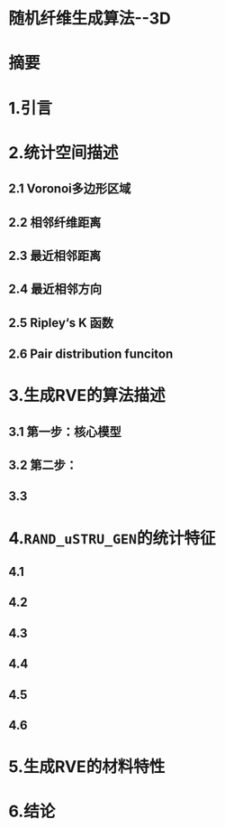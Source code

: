 # 随机纤维生成算法--3D

# 摘要

# 1.引言

# 2.统计空间描述

## 2.1 Voronoi多边形区域

## 2.2 相邻纤维距离

## 2.3 最近相邻距离

## 2.4 最近相邻方向

## 2.5 Ripley‘s K 函数

## 2.6 Pair distribution funciton

# 3.生成RVE的算法描述

## 3.1 第一步：核心模型

## 3.2 第二步：
## 3.3
# 4.`RAND_uSTRU_GEN`的统计特征

## 4.1 
## 4.2 
## 4.3 
## 4.4 
## 4.5 
## 4.6 
# 5.生成RVE的材料特性

# 6.结论